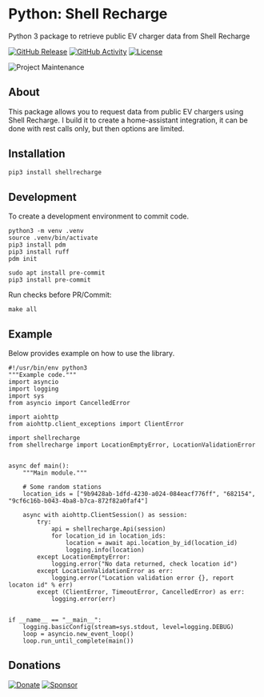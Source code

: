 # Python: Shell Recharge
Python 3 package to retrieve public EV charger data from Shell Recharge

[![GitHub Release][releases-shield]][releases]
[![GitHub Activity][commits-shield]][commits]
[![License][license-shield]](LICENSE)

![Project Maintenance][maintenance-shield]

## About

This package allows you to request data from public EV chargers using Shell Recharge.
I build it to create a home-assistant integration, it can be done with rest calls only, but then options are limited.

## Installation

```bash
pip3 install shellrecharge
```


## Development

To create a development environment to commit code.

```
python3 -m venv .venv
source .venv/bin/activate
pip3 install pdm
pip3 install ruff
pdm init

sudo apt install pre-commit
pip3 install pre-commit
```
Run checks before PR/Commit:
```
make all
```

## Example
Below provides example on how to use the library.

```
#!/usr/bin/env python3
"""Example code."""
import asyncio
import logging
import sys
from asyncio import CancelledError

import aiohttp
from aiohttp.client_exceptions import ClientError

import shellrecharge
from shellrecharge import LocationEmptyError, LocationValidationError


async def main():
    """Main module."""

    # Some random stations
    location_ids = ["9b9428ab-1dfd-4230-a024-084eacf776ff", "682154", "9cf6c16b-b043-4ba8-b7ca-872f82a0faf4"]

    async with aiohttp.ClientSession() as session:
        try:
            api = shellrecharge.Api(session)
            for location_id in location_ids:
                location = await api.location_by_id(location_id)
                logging.info(location)
        except LocationEmptyError:
            logging.error("No data returned, check location id")
        except LocationValidationError as err:
            logging.error("Location validation error {}, report locaton id" % err)
        except (ClientError, TimeoutError, CancelledError) as err:
            logging.error(err)


if __name__ == "__main__":
    logging.basicConfig(stream=sys.stdout, level=logging.DEBUG)
    loop = asyncio.new_event_loop()
    loop.run_until_complete(main())
```

## Donations

[![Donate](https://img.shields.io/badge/Donate-PayPal-green.svg)](https://www.paypal.me/cyberjunkynl/)
[![Sponsor][sponsor-shield]][sponsor]

[python-shellrecharge]: https://github.com/cyberjunky/python-shellrecharge
[commits-shield]: https://img.shields.io/github/commit-activity/y/cyberjunky/python-shellrecharge.svg?style=for-the-badge
[commits]: https://github.com/cyberjunky/python-shellrecharge/commits/main
[license-shield]: https://img.shields.io/github/license/cyberjunky/python-shellrecharge.svg?style=for-the-badge
[maintenance-shield]: https://img.shields.io/badge/maintainer-%40cyberjunky-blue.svg?style=for-the-badge
[releases-shield]: https://img.shields.io/github/release/cyberjunky/python-shellrecharge.svg?style=for-the-badge
[releases]: https://github.com/cyberjunky/python-shellrecharge/releases
[sponsor-shield]: https://img.shields.io/static/v1?label=Sponsor&message=%E2%9D%A4&logo=GitHub&color=%23fe8e86
[sponsor]: https://github.com/sponsors/cyberjunky
